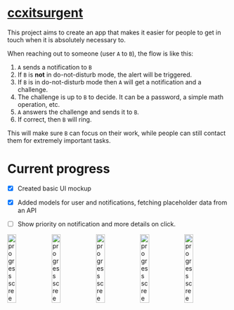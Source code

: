 # [ccxitsurgent](https://ccextractor.org/public/gsoc/2023/itsurgent/)

This project aims to create an app that makes it easier for people to get in touch when it is absolutely necessary to. 

When reaching out to someone (user `A` to `B`), the flow is like this:
1. `A` sends a notification to `B`
2. If `B` is **not** in do-not-disturb mode, the alert will be triggered.
3. If `B` is in do-not-disturb mode then `A` will get a notification and a challenge.
4. The challenge is up to `B` to decide. It can be a password, a simple math operation, etc.
5. `A` answers the challenge and sends it to `B`.
6. If correct, then `B` will ring.

This will make sure `B` can focus on their work, while people can still contact them for extremely important tasks.

# Current progress
- [x] Created basic UI mockup
- [x] Added models for user and notifications, fetching placeholder data from an API
- [ ] Show priority on notification and more details on click.


<img src="https://user-images.githubusercontent.com/61899816/226570895-ffa9ca91-9293-4480-bb04-8b90c86cc12a.png" width="20%" alt="progress screenshot"><img src="https://user-images.githubusercontent.com/61899816/227184756-381b4f00-1d36-4187-b9ad-a21766fdd5e5.png" width="20%" alt="progress screenshot"><img src="https://user-images.githubusercontent.com/61899816/226570902-75e43c19-7c9c-4924-b93e-7c08b5d47455.png" width="20%" alt="progress screenshot"><img src="https://user-images.githubusercontent.com/61899816/226975512-edc5f373-728a-409a-bba7-bcc2a997fc01.png"  width="20%" alt="progress screenshot"><img src="https://user-images.githubusercontent.com/61899816/226570889-f47f1c1a-a218-4738-a9e5-5a3ff93b3e65.png" width="20%" alt="progress screenshot">

